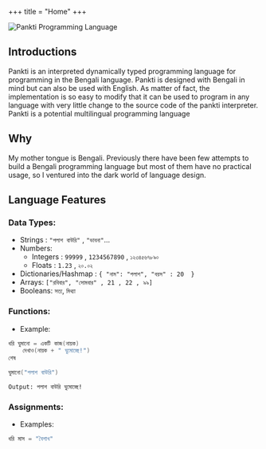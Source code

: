 +++
title = "Home"
+++



![Pankti Programming Language](/pankti_cover.jpg)


## Introductions

Pankti is an interpreted dynamically typed programming language for programming in the Bengali language. Pankti is designed with Bengali in mind but can also be used with English. As matter of fact, the implementation is so easy to modify that it can be used to program in any language with very little change to the source code of the pankti interpreter. Pankti is a potential multilingual programming language

## Why
My mother tongue is Bengali. Previously there have been few attempts to build a Bengali programming language but most of them have no practical usage, so I ventured into the dark world of language design.

## Language Features
###  Data Types:
* Strings : `"পলাশ বাউরি"` , `"ভাবনা"`...
* Numbers:
    - Integers : `99999` , `1234567890` , `১২৩৪৫৬৭৮৯০`
    - Floats : `1.23` , `২০.০২`
* Dictionaries/Hashmap : `{ "নাম": "পলাশ", "বয়স" : 20  }`
* Arrays: `["রবিবার", "সোমবার" , 21 , 22 , ৯৯]`
* Booleans: `সত্য`, `মিথ্যা`

### Functions:
* Example:
```go
ধরি ঘুমানো = একটি কাজ(নায়ক)
    দেখাও(নায়ক + " ঘুমোচ্ছে!")
শেষ

ঘুমানো("পলাশ বাউরি")
```
```
Output: পলাশ বাউরি ঘুমোচ্ছে!
```
### Assignments:
* Examples:
```go
ধরি মাস = "বৈশাখ"
```
